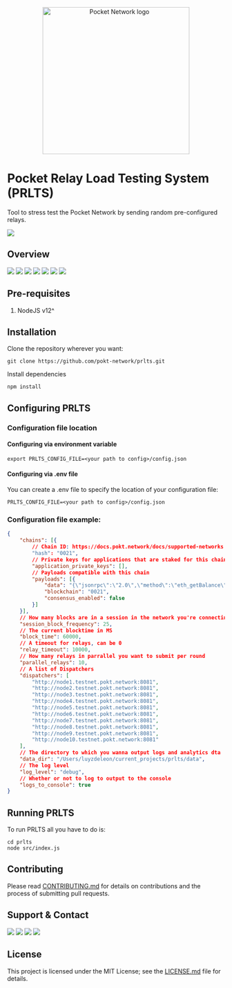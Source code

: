 <div align="center">
  <a href="https://www.pokt.network">
    <img src="https://user-images.githubusercontent.com/16605170/74199287-94f17680-4c18-11ea-9de2-b094fab91431.png" alt="Pocket Network logo" width="340"/>
  </a>
</div>

# Pocket Relay Load Testing System (PRLTS)

Tool to stress test the Pocket Network by sending random pre-configured relays.

<div>
  <a href="https://golang.org"><img  src="https://img.shields.io/badge/node-v12-red.svg"/></a>
</div>

## Overview
<div>
    <a  href="https://github.com/pokt-network/prlts/releases"><img src="https://img.shields.io/github/release-pre/pokt-network/prlts.svg"/></a>
    <a  href="https://github.com/pokt-network/prlts/pulse"><img src="https://img.shields.io/github/contributors/pokt-network/prlts.svg"/></a>
    <a href="https://opensource.org/licenses/MIT"><img src="https://img.shields.io/badge/License-MIT-blue.svg"/></a>
    <a href="https://github.com/pokt-network/prlts/pulse"><img src="https://img.shields.io/github/last-commit/pokt-network/prlts.svg"/></a>
    <a href="https://github.com/pokt-network/prlts/pulls"><img src="https://img.shields.io/github/issues-pr/pokt-network/prlts.svg"/></a>
    <a href="https://github.com/pokt-network/prlts/releases"><img src="https://img.shields.io/badge/platform-linux%20%7C%20windows%20%7C%20macos-pink.svg"/></a>
    <a href="https://github.com/pokt-network/prlts/issues"><img src="https://img.shields.io/github/issues-closed/pokt-network/prlts.svg"/></a>
</div>

## Pre-requisites

1. NodeJS v12^

## Installation

Clone the repository wherever you want:

```
git clone https://github.com/pokt-network/prlts.git
```

Install dependencies

```
npm install
```

## Configuring PRLTS

### Configuration file location

#### Configuring via environment variable

```
export PRLTS_CONFIG_FILE=<your path to config>/config.json
```

#### Configuring via .env file

You can create a .env file to specify the location of your configuration file:

```
PRLTS_CONFIG_FILE=<your path to config>/config.json
```

### Configuration file example:

```json
{
    "chains": [{
        // Chain ID: https://docs.pokt.network/docs/supported-networks
        "hash": "0021",
        // Private keys for applications that are staked for this chain
        "application_private_keys": [],
        // Payloads compatible with this chain
        "payloads": [{
            "data": "{\"jsonrpc\":\"2.0\",\"method\":\"eth_getBalance\",\"params\":[\"0xF02c1c8e6114b1Dbe8937a39260b5b0a374432bB\", \"latest\"],\"id\":1}",
            "blockchain": "0021",
            "consensus_enabled": false
        }]
    }],
    // How many blocks are in a session in the network you're connecting to
    "session_block_frequency": 25,
    // The current blocktime in MS
    "block_time": 60000,
    // A timeout for relays, can be 0
    "relay_timeout": 10000,
    // How many relays in parrallel you want to submit per round
    "parallel_relays": 10,
    // A list of Dispatchers
    "dispatchers": [
        "http://node1.testnet.pokt.network:8081",
        "http://node2.testnet.pokt.network:8081",
        "http://node3.testnet.pokt.network:8081",
        "http://node4.testnet.pokt.network:8081",
        "http://node5.testnet.pokt.network:8081",
        "http://node6.testnet.pokt.network:8081",
        "http://node7.testnet.pokt.network:8081",
        "http://node8.testnet.pokt.network:8081",
        "http://node9.testnet.pokt.network:8081",
        "http://node10.testnet.pokt.network:8081"
    ],
    // The directory to which you wanna output logs and analytics dta
    "data_dir": "/Users/luyzdeleon/current_projects/prlts/data",
    // The log level
    "log_level": "debug",
    // Whether or not to log to output to the console
    "logs_to_console": true
}
```

## Running PRLTS

To run PRLTS all you have to do is:

```
cd prlts
node src/index.js
```

## Contributing

Please read [CONTRIBUTING.md](https://github.com/pokt-network/repo-template/blob/master/CONTRIBUTING.md) for details on contributions and the process of submitting pull requests.

## Support & Contact

<div>
  <a  href="https://twitter.com/poktnetwork" ><img src="https://img.shields.io/twitter/url/http/shields.io.svg?style=social"></a>
  <a href="https://t.me/POKTnetwork"><img src="https://img.shields.io/badge/Telegram-blue.svg"></a>
  <a href="https://www.facebook.com/POKTnetwork" ><img src="https://img.shields.io/badge/Facebook-red.svg"></a>
  <a href="https://research.pokt.network"><img src="https://img.shields.io/discourse/https/research.pokt.network/posts.svg"></a>
</div>


## License

This project is licensed under the MIT License; see the [LICENSE.md](LICENSE.md) file for details.
